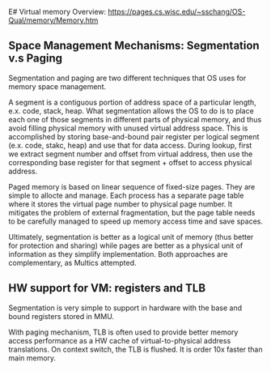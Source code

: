 E# Virtual memory 
Overview: https://pages.cs.wisc.edu/~sschang/OS-Qual/memory/Memory.htm

## Space Management Mechanisms: Segmentation v.s Paging 
Segmentation and paging are two different techniques that OS uses for memory space management. 

A segment is a contiguous portion of address space of a particular length, e.x. code, stack, heap. What segmentation allows the OS to do is to place each one of those segments in different parts of physical memory, and thus avoid filling physical memory with unused virtual address space. This is accomplished by storing base-and-bound pair register per logical segment (e.x. code, stakc, heap) and use that for data access. During lookup, first we extract segment number and offset from virtual address, then use the corresponding base register for that segment + offset to access physical address. 

Paged memory is based on linear sequence of fixed-size pages. They are simple to allocte and manage. Each process has a separate page table where it stores the virtual page number to physical page number. It mitigates the problem of external fragmentation, but the page table needs to be carefully managed to speed up memory access time and save spaces. 

Ultimately, segmentation is better as a logical unit of memory (thus better for protection and sharing) while pages are better as a physical unit of information as they simplify implementation. Both approaches are complementary, as Multics attempted.

## HW support for VM: registers and TLB 
Segmentation is very simple to support in hardware with the base and bound registers stored in MMU. 

With paging mechanism, TLB is often used to provide better memory access performance as a HW cache of virtual-to-physical address translations. On context switch, the TLB is flushed. It is order 10x faster than main memory. 
